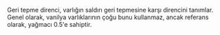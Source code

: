 Geri tepme direnci, varlığın saldırı geri tepmesine karşı direncini tanımlar. Genel olarak, vanilya varlıklarının çoğu bunu kullanmaz, ancak referans olarak, yağmacı 0.5'e sahiptir.
